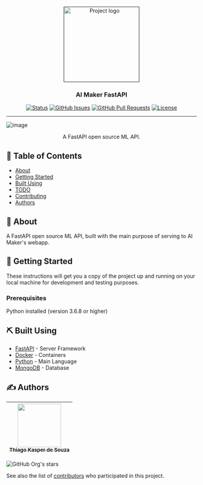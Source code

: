 <p align="center">
  <a href="" rel="noopener">
 <img width=200px src="https://user-images.githubusercontent.com/83460816/188367621-2e70843d-1d39-4726-9ba1-a9fa8ce33c8f.png" alt="Project logo"></a>
</p>

<h3 align="center">AI Maker FastAPI</h3>

<div align="center">

[![Status](https://img.shields.io/badge/status-active-success.svg)]()
[![GitHub Issues](https://img.shields.io/github/issues/ThiagoKS-7/Ai-Maker-FastAPI.svg)](https://github.com/ThiagoKS-7/Ai-Maker-FastAPI/issues)
[![GitHub Pull Requests](https://img.shields.io/github/issues-pr/ThiagoKS-7/Ai-Maker-FastAPI.svg)](https://github.com/ThiagoKS-7/Ai-Maker-FastAPI/pulls)
[![License](https://img.shields.io/badge/license-GNUv3-blue.svg)](/LICENSE)

</div>


---
![image](https://user-images.githubusercontent.com/83460816/197322175-8048d9d1-92c1-42f4-a90c-06311a5cba2f.png)


<p align="center"> A FastAPI  open source ML API.
    <br> 
</p>

## 📝 Table of Contents

- [About](#about)
- [Getting Started](#getting_started)
- [Built Using](#built_using)
- [TODO](../TODO.md)
- [Contributing](../CONTRIBUTING.md)
- [Authors](#authors)

## 🧐 About <a name = "about"></a>

A FastAPI open source ML API, built with the main purpose of serving to AI Maker's webapp.

## 🏁 Getting Started <a name = "getting_started"></a>

These instructions will get you a copy of the project up and running on your local machine for development and testing purposes.

### Prerequisites
Python installed (version 3.6.8 or higher)

## ⛏️ Built Using <a name = "built_using"></a>

- [FastAPI](https://fastapi.tiangolo.com/) - Server Framework
- [Docker](https://www.docker.com/) - Containers
- [Python](https://www.python.org/) - Main Language
- [MongoDB](https://www.mongodb.com/cloud/atlas/lp/try4?utm_source=google&utm_campaign=search_gs_pl_evergreen_atlas_core_prosp-brand_gic-null_amers-br_ps-all_desktop_eng_lead&utm_term=mongodb&utm_medium=cpc_paid_search&utm_ad=e&utm_ad_campaign_id=12212624308&adgroup=115749706023&gclid=Cj0KCQjwhsmaBhCvARIsAIbEbH4isr-vtKYLyPmjlnL4g8NkPHGgxjJk_iIKqIu9DW5aQefN16lY0gMaAp--EALw_wcB) - Database

## ✍️ Authors <a name = "authors"></a>
| [<img src="https://avatars.githubusercontent.com/u/83460816?v=4" width=115><br><sub>Thiago Kasper de Souza</sub>](https://github.com/ThiagoKS-7) |
| :---: |
![GitHub Org's stars](https://img.shields.io/github/stars/ThiagoKS-7?style=social)


See also the list of [contributors](https://github.com/ThiagoKS-7/Ai-Maker-FastAPI/contributors) who participated in this project.
